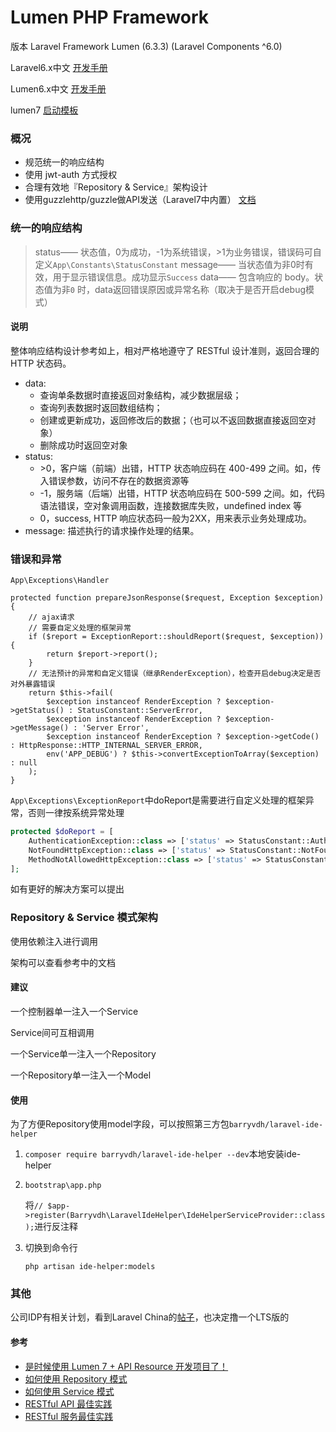 # Lumen PHP Framework

版本 Laravel Framework Lumen (6.3.3) (Laravel Components ^6.0)

Laravel6.x中文 [开发手册](https://learnku.com/docs/laravel/6.x)

Lumen6.x中文 [开发手册](https://learnku.com/docs/lumen/6.x)

lumen7  [启动模板](https://github.com/Jiannei/lumen-api-starter)

### 概况

- 规范统一的响应结构
- 使用 jwt-auth 方式授权
- 合理有效地『Repository & Service』架构设计
- 使用guzzlehttp/guzzle做API发送（Laravel7中内置） [文档](https://guzzle-cn.readthedocs.io/zh_CN/latest/)

### 统一的响应结构

> status—— 状态值，0为成功，-1为系统错误，>1为业务错误，错误码可自定义`App\Constants\StatusConstant`
> message—— 当状态值为非0时有效，用于显示错误信息。成功显示`Success`
> data—— 包含响应的 body。状态值为非`0` 时，data返回错误原因或异常名称（取决于是否开启debug模式）

#### 说明

整体响应结构设计参考如上，相对严格地遵守了 RESTful 设计准则，返回合理的 HTTP 状态码。

- data:
  - 查询单条数据时直接返回对象结构，减少数据层级；
  - 查询列表数据时返回数组结构；
  - 创建或更新成功，返回修改后的数据；（也可以不返回数据直接返回空对象）
  - 删除成功时返回空对象
- status:
  - \>0，客户端（前端）出错，HTTP 状态响应码在 400-499 之间。如，传入错误参数，访问不存在的数据资源等
  - -1，服务端（后端）出错，HTTP 状态响应码在 500-599 之间。如，代码语法错误，空对象调用函数，连接数据库失败，undefined index 等
  - 0，success, HTTP 响应状态码一般为2XX，用来表示业务处理成功。
- message: 描述执行的请求操作处理的结果。

### 错误和异常

`App\Exceptions\Handler`

```
protected function prepareJsonResponse($request, Exception $exception)
{
    // ajax请求
    // 需要自定义处理的框架异常
    if ($report = ExceptionReport::shouldReport($request, $exception)) {
    	return $report->report();
    }
    // 无法预计的异常和自定义错误（继承RenderException），检查开启debug决定是否对外暴露错误
    return $this->fail(
        $exception instanceof RenderException ? $exception->getStatus() : StatusConstant::ServerError,
        $exception instanceof RenderException ? $exception->getMessage() : 'Server Error',
        $exception instanceof RenderException ? $exception->getCode() : HttpResponse::HTTP_INTERNAL_SERVER_ERROR,
        env('APP_DEBUG') ? $this->convertExceptionToArray($exception) : null
    );
}
```

`App\Exceptions\ExceptionReport`中doReport是需要进行自定义处理的框架异常，否则一律按系统异常处理

```php
protected $doReport = [
    AuthenticationException::class => ['status' => StatusConstant::AuthError, 'message' => 'Token is Invalid', 'code' => 401],
    NotFoundHttpException::class => ['status' => StatusConstant::NotFoundError, 'message' => 'Not Found', 'code' => 404],
    MethodNotAllowedHttpException::class => ['status' => StatusConstant::NotFoundError, 'message' => 'Method Not Allow', 'code' => 405],
];
```

如有更好的解决方案可以提出

### Repository & Service 模式架构

使用依赖注入进行调用

架构可以查看参考中的文档

#### 建议

一个控制器单一注入一个Service

Service间可互相调用

一个Service单一注入一个Repository

一个Repository单一注入一个Model

#### 使用

为了方便Repository使用model字段，可以按照第三方包`barryvdh/laravel-ide-helper`

1.  `composer require barryvdh/laravel-ide-helper --dev`本地安装ide-helper

2. `bootstrap\app.php`

    将`// $app->register(Barryvdh\LaravelIdeHelper\IdeHelperServiceProvider::class);`进行反注释

3. 切换到命令行

   `php artisan ide-helper:models`

### 其他

公司IDP有相关计划，看到Laravel China的[帖子](https://learnku.com/articles/45311#reply145129)，也决定撸一个LTS版的

#### 参考

- [是时候使用 Lumen 7 + API Resource 开发项目了！](https://learnku.com/articles/45311#replies)
- [如何使用 Repository 模式](https://www.kancloud.cn/curder/laravel/408484)
- [如何使用 Service 模式](https://www.kancloud.cn/curder/laravel/408485)
- [RESTful API 最佳实践](https://learnku.com/articles/13797/restful-api-best-practice)
- [RESTful 服务最佳实践](https://www.cnblogs.com/jaxu/p/7908111.html)

